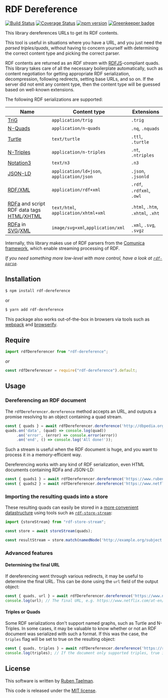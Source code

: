 # RDF Dereference

[![Build Status](https://travis-ci.org/rubensworks/rdf-dereference.js.svg?branch=master)](https://travis-ci.org/rubensworks/rdf-dereference.js)
[![Coverage Status](https://coveralls.io/repos/github/rubensworks/rdf-dereference.js/badge.svg?branch=master)](https://coveralls.io/github/rubensworks/rdf-dereference.js?branch=master)
[![npm version](https://badge.fury.io/js/rdf-dereference.svg)](https://www.npmjs.com/package/rdf-dereference) [![Greenkeeper badge](https://badges.greenkeeper.io/rubensworks/rdf-dereference.js.svg)](https://greenkeeper.io/)

This library dereferences URLs to get its RDF contents.

This tool is useful in situations where you have a URL,
and you just need the _parsed triples/quads_,
without having to concern yourself with determining the correct content type and picking the correct parser.

RDF contents are returned as an _RDF stream_ with [RDFJS](http://rdf.js.org/)-compliant quads.
This library takes care of all the necessary boilerplate automatically,
such as content negotiation for getting appropriate RDF serialization, decompression, following redirects, setting base URLs, and so on.
If the server did not emit any content type, then the content type will be guessed based on well-known extensions.

The following RDF serializations are supported:

| **Name** | **Content type** | **Extensions** |
| -------- | ---------------- | ------------- |
| [TriG](https://www.w3.org/TR/trig/) | `application/trig` | `.trig` |
| [N-Quads](https://www.w3.org/TR/n-quads/) | `application/n-quads` | `.nq`, `.nquads` |
| [Turtle](https://www.w3.org/TR/turtle/) | `text/turtle` | `.ttl`, `.turtle` |
| [N-Triples](https://www.w3.org/TR/n-triples/) | `application/n-triples` | `.nt`, `.ntriples` |
| [Notation3](https://www.w3.org/TeamSubmission/n3/) | `text/n3` | `.n3` |
| [JSON-LD](https://json-ld.org/) | `application/ld+json`, `application/json` | `.json`, `.jsonld` |
| [RDF/XML](https://www.w3.org/TR/rdf-syntax-grammar/) | `application/rdf+xml` | `.rdf`, `.rdfxml`, `.owl` |
| [RDFa](https://www.w3.org/TR/rdfa-in-html/) and script RDF data tags [HTML](https://html.spec.whatwg.org/multipage/)/[XHTML](https://www.w3.org/TR/xhtml-rdfa/) | `text/html`, `application/xhtml+xml` | `.html`, `.htm`, `.xhtml`, `.xht` |
| [RDFa](https://www.w3.org/TR/2008/REC-SVGTiny12-20081222/metadata.html#MetadataAttributes) in [SVG](https://www.w3.org/TR/SVGTiny12/)/[XML](https://html.spec.whatwg.org/multipage/) | `image/svg+xml`,`application/xml` | `.xml`, `.svg`, `.svgz` |

Internally, this library makes use of RDF parsers from the [Comunica framework](https://github.com/comunica/comunica),
which enable streaming processing of RDF.

_If you need something more low-level with more control, have a look at [`rdf-parse`](https://github.com/rubensworks/rdf-parse.js#readme)._

## Installation

```bash
$ npm install rdf-dereference
```

or

```bash
$ yarn add rdf-dereference
```

This package also works out-of-the-box in browsers via tools such as [webpack](https://webpack.js.org/) and [browserify](http://browserify.org/).

## Require

```typescript
import rdfDereferencer from "rdf-dereference";
```

_or_

```javascript
const rdfDereferencer = require("rdf-dereference").default;
```

## Usage

### Dereferencing an RDF document

The `rdfDereferencer.dereference` method accepts an URL,
and outputs a promise resolving to an object containing a quad stream.

```javascript
const { quads } = await rdfDereferencer.dereference('http://dbpedia.org/page/12_Monkeys');
quads.on('data', (quad) => console.log(quad))
     .on('error', (error) => console.error(error))
     .on('end', () => console.log('All done!'));
```

Such a stream is useful when the RDF document is huge,
and you want to process it in a memory-efficient way.

Dereferencing works with any kind of RDF serialization,
even HTML documents containing RDFa and JSON-LD:

```javascript
const { quads1 } = await rdfDereferencer.dereference('https://www.rubensworks.net/');
const { quads2 } = await rdfDereferencer.dereference('https://www.netflix.com/title/80180182');
```

### Importing the resulting quads into a store

These resulting quads can easily be stored in a [more convenient datastructure](http://rdf.js.org/stream-spec/#store-interface)
using tools such as [`rdf-store-stream`](https://www.npmjs.com/package/rdf-store-stream):

```javascript
import {storeStream} from "rdf-store-stream";

const store = await storeStream(quads);

const resultStream = store.match(namedNode('http://example.org/subject'));
```

### Advanced features

#### Determining the final URL

If dereferencing went through various redirects, it may be useful to determine the final URL.
This can be done using the `url` field of the output object:

```javascript
const { quads, url } = await rdfDereferencer.dereference('https://www.netflix.com/title/80180182');
console.log(url); // The final URL, e.g. https://www.netflix.com/at-en/title/80180182
```

#### Triples or Quads

Some RDF serializations don't support named graphs, such as Turtle and N-Triples.
In some cases, it may be valuable to know whether or not an RDF document was serialized with such a format.
If this was the case, the `triples` flag will be set to true on the resulting object:

```javascript
const { quads, triples } = await rdfDereferencer.dereference('https://ruben.verborgh.org/profile/');
console.log(triples); // If the document only supported triples, true in this case, since it returned Turtle.
```

## License
This software is written by [Ruben Taelman](http://rubensworks.net/).

This code is released under the [MIT license](http://opensource.org/licenses/MIT).
